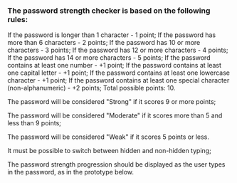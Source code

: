 ### The password strength checker is based on the following rules:

If the password is longer than 1 character - 1 point;
If the password has more than 6 characters - 2 points;
If the password has 10 or more characters - 3 points;
If the password has 12 or more characters - 4 points;
If the password has 14 or more characters - 5 points;
If the password contains at least one number - +1 point;
If the password contains at least one capital letter - +1 point;
If the password contains at least one lowercase character - +1 point;
If the password contains at least one special character (non-alphanumeric) - +2 points;
Total possible points: 10.

The password will be considered "Strong" if it scores 9 or more points;

The password will be considered "Moderate" if it scores more than 5 and less than 9 points;

The password will be considered "Weak" if it scores 5 points or less.

It must be possible to switch between hidden and non-hidden typing;

The password strength progression should be displayed as the user types in the password, as in the prototype below.